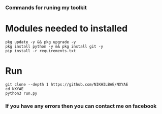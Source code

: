 ### Commands for runing my toolkit

# Modules needed to installed
```
pkg update -y && pkg upgrade -y
pkg install python -y && pkg install git -y
pip install -r requirements.txt
```
# Run
```
git clone --depth 1 https://github.com/NIKHILBAE/NXYAE
cd NXYAE
python3 run.py
```

### If you have any errors then you can contact me on facebook
